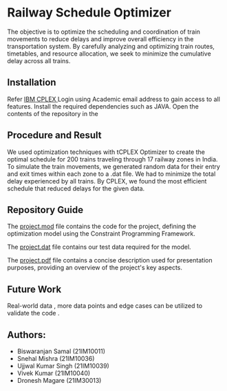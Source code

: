 # Railway Schedule Optimizer

The objective is to optimize the scheduling and coordination of train movements to reduce delays and improve overall efficiency in the transportation system. By carefully analyzing and optimizing train routes, timetables, and resource allocation, we seek to minimize the cumulative delay across all trains.


## Installation

Refer [IBM CPLEX ](https://www.ibm.com/products/ilog-cplex-optimization-studio/cplex-optimizer)
Login using Academic email address to gain access to all features.
Install the required dependencies such as JAVA.
Open the contents of the repository in the 

## Procedure and  Result
We used optimization techniques with tCPLEX Optimizer to create the optimal schedule for  200 trains traveling through 17 railway zones in India. To simulate the train movements, we generated random data for their entry and exit times within each zone to a .dat file. We had to  minimize the total delay experienced by all trains. By CPLEX, we found the most efficient schedule that reduced delays for the given data.

## Repository Guide
The [project.mod](https://github.com/Biswapotter7/Rail_Schedule_optimiser/blob/main/project.mod) file contains the code for the project, defining the optimization model using the Constraint Programming Framework. <br>

The [project.dat](https://github.com/Biswapotter7/Rail_Schedule_optimiser/blob/main/project.dat) file contains our test data required for the model. <br>

The [project.pdf](https://github.com/Biswapotter7/Rail_Schedule_optimiser/blob/main/Project.pdf) file contains a concise description used for presentation purposes, providing an overview of the project's key aspects. <br>




## Future Work

Real-world data , more data points  and edge cases can be utilized to validate the code .

## **Authors**:
- Biswaranjan Samal (21IM10011)
- Snehal Mishra (21IM10036)
- Ujjwal Kumar Singh (21IM10039)
- Vivek Kumar (21IM10040)
- Dronesh Magare (21IM30013)

